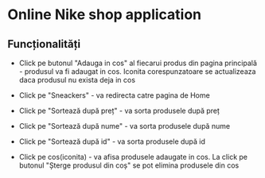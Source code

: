 # Online Nike shop application


## Funcționalități

* Click pe butonul "Adauga in cos" al fiecarui produs din pagina principală - produsul va fi adaugat in cos. Iconita corespunzatoare se actualizeaza daca produsul nu exista deja in cos

* Click pe "Sneackers" - va redirecta catre pagina de Home

* Click pe "Sortează după preț" - va sorta produsele după preț

* Click pe "Sortează după nume" - va sorta produsele după nume

* Click pe "Sortează după id" - va sorta produsele după id

* Click pe cos(iconita) - va afisa produsele adaugate in cos. La click pe butonul "Șterge produsul din coș" se pot elimina produsele din cos








